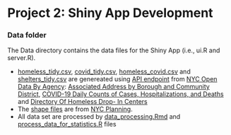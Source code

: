 # Project 2: Shiny App Development
### Data folder

The Data directory contains the data files for the Shiny App (i.e., ui.R and server.R).
 - [homeless_tidy.csv](homeless_tidy.csv), [covid_tidy.csv](covid_tidy.csv), [homeless_covid.csv](homeless_covid.csv) and [shelters_tidy.csv](shelters_tidy.csv) are genereated using [API endpoint](http://dev.socrata.com/docs/endpoints.html) from [NYC Open Data By Agency](https://opendata.cityofnewyork.us/data/): [Associated Address by Borough and Community District](https://data.cityofnewyork.us/Social-Services/Associated-Address-by-Borough-and-Community-Distri/ur7y-ziyb), [COVID-19 Daily Counts of Cases, Hospitalizations, and Deaths](https://data.cityofnewyork.us/Health/COVID-19-Daily-Counts-of-Cases-Hospitalizations-an/rc75-m7u3) and [Directory Of Homeless Drop- In Centers](https://data.cityofnewyork.us/Social-Services/Directory-Of-Homeless-Drop-In-Centers/bmxf-3rd4)
 - The [shape files](data/nycd_21d) are from [NYC Planning](https://www1.nyc.gov/site/planning/data-maps/open-data/districts-download-metadata.page).
 - All data set are processed by [data_processing.Rmd](../doc/data_processing.Rmd) and [process_data_for_statistics.R](../doc/process_data_for_statistics.R) files

